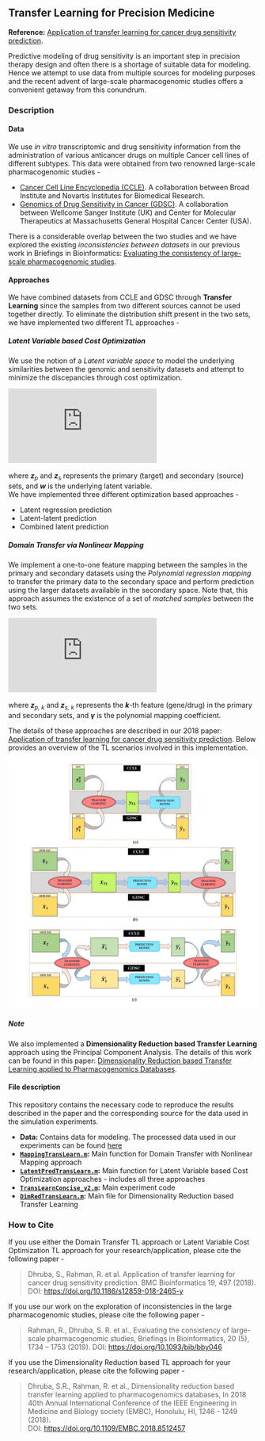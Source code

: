 ## Transfer Learning for Precision Medicine  

**Reference:** [Application of transfer learning for cancer drug sensitivity prediction](https://bmcbioinformatics.biomedcentral.com/articles/10.1186/s12859-018-2465-y).  

Predictive modeling of drug sensitivity is an important step in precision therapy design and often there is a shortage of suitable data for modeling. Hence we attempt to use data from multiple sources for modeling purposes and the recent advent of large-scale pharmacogenomic studies offers a convenient getaway from this conundrum.  


### Description

#### Data
We use *in vitro* transcriptomic and drug sensitivity information from the administration of various anticancer drugs on multiple Cancer cell lines of different subtypes. This data were obtained from two renowned large-scale pharmacogenomic studies - 
   * [Cancer Cell Line Encyclopedia (CCLE)](https://portals.broadinstitute.org/ccle/about/). A collaboration between Broad Institute and Novartis Institutes for Biomedical Research.
   * [Genomics of Drug Sensitivity in Cancer (GDSC)](https://www.cancerrxgene.org/about). A collaboration between Wellcome Sanger Institute (UK) and Center for Molecular Therapeutics at Massachusetts General Hospital Cancer Center (USA). 

There is a considerable overlap between the two studies and we have explored the existing *inconsistencies between datasets* in our previous work in Briefings in Bioinformatics: [Evaluating the consistency of large-scale pharmacogenomic studies](https://academic.oup.com/bib/article-abstract/20/5/1734/5034074). 


#### Approaches
We have combined datasets from CCLE and GDSC through **Transfer Learning** since the samples from two different sources cannot be used together directly. To eliminate the distribution shift present in the two sets, we have implemented two different TL approaches - 

##### Latent Variable based Cost Optimization
We use the notion of a *Latent variable space* to model the underlying similarities between the genomic and sensitivity datasets and attempt to minimize the discepancies through cost optimization.  
     
![lvco_eqn](https://latex.codecogs.com/svg.latex?%5Cinline%20%5Clarge%20%5Cboldsymbol%7Bw%7D%20%3D%20c_0%20&plus;%20c_p%20%5Cboldsymbol%7Bz%7D_p%20&plus;%20c_s%20%5Cboldsymbol%7Bz%7D_s%20&plus;%20%5Cboldsymbol%7B%5Cvarepsilon%7D%2C%20%5Cqquad%20%5Csum_i%20%7Bc_i%7D%20%3D%201)  
     
where <i><b>z</b><sub>p</sub></i> and <i><b>z</b><sub>s</sub></i> represents the primary (target) and secondary (source) sets, and <i><b>w</b></i> is the underlying latent variable.  
We have implemented three different optimization based approaches - 
  * Latent regression prediction
  * Latent-latent prediction
  * Combined latent prediction


##### Domain Transfer _via_ Nonlinear Mapping
We implement a one-to-one feature mapping between the samples in the primary and secondary datasets using the *Polynomial regression mapping* to transfer the primary data to the secondary space and perform prediction using the larger datasets available in the secondary space. Note that, this approach assumes the existence of a set of *matched samples* between the two sets. 
     
![dtnm_eqn](https://latex.codecogs.com/svg.latex?%5Cinline%20%5Clarge%20%5Cboldsymbol%7Bz%7D_%7Bs%2C%20k%7D%20%3D%20%5Cboldsymbol%7B%5Cgamma%7D_%7Bp%7D%5E%7B%28k%29%7D%20%5Cboldsymbol%7Bz%7D_%7Bp%2C%20k%7D%20&plus;%20%5Cboldsymbol%7B%5Cvarepsilon%7D%5E%7B%28k%29%7D)  
     
where <i><b>z</b><sub>p, k</sub></i> and <i><b>z</b><sub>s, k</sub></i> represents the <i><b>k</b></i>-th feature (gene/drug) in the primary and secondary sets, and <i><b>γ</b></i> is the polynomial mapping coefficient.      

The details of these approaches are described in our 2018 paper: [Application of transfer learning for cancer drug sensitivity prediction](https://bmcbioinformatics.biomedcentral.com/articles/10.1186/s12859-018-2465-y). Below provides an overview of the TL scenarios involved in this implementation. 

![TL_summary](https://github.com/dhruba018/Transfer_Learning_Precision_Medicine/blob/master/TLsummary.jpg)

##### Note
We also implemented a **Dimensionality Reduction based Transfer Learning** approach using the Principal Component Analysis. The details of this work can be found in this paper: [Dimensionality Reduction based Transfer Learning applied to Pharmacogenomics Databases](https://ieeexplore.ieee.org/abstract/document/8512457). 


#### File description
This repository contains the necessary code to reproduce the results described in the paper and the corresponding source for the data used in the simulation experiments.  
  * **Data:** Contains data for modeling. The processed data used in our experiments can be found [here](https://www.dropbox.com/sh/x7o65bv5gtsw5h4/AAAgUVnkKwlCXDHaVjHRUUuEa?dl=0)
  * **[`MappingTransLearn.m`](https://github.com/dhruba018/Transfer_Learning_Precision_Medicine/blob/master/MappingTransLearn.m):** Main function for Domain Transfer with Nonlinear Mapping approach 
  * **[`LatentPredTransLearn.m`](https://github.com/dhruba018/Transfer_Learning_Precision_Medicine/blob/master/LatentPredTransLearn.m):** Main function for Latent Variable based Cost Optimization approaches - includes all three approaches 
  * **[`TransLearnConcise_v2.m`](https://github.com/dhruba018/Transfer_Learning_Precision_Medicine/blob/master/TransLearnConcise_v2.m):** Main experiment code  
  * **[`DimRedTransLearn.m`](https://github.com/dhruba018/Dose_time_Response_Recursive_Model/blob/master/DimRedTransLearn.m):** Main file for Dimensionality Reduction based Transfer Learning  


### How to Cite
If you use either the Domain Transfer TL approach or Latent Variable Cost Optimization TL approach for your research/application, please cite the following paper - 
  > Dhruba, S., Rahman, R. et al. Application of transfer learning for cancer drug sensitivity prediction. BMC Bioinformatics 19, 497 (2018). 
    DOI: https://doi.org/10.1186/s12859-018-2465-y


If you use our work on the exploration of inconsistencies in the large pharmacogenomic studies, please cite the following paper - 
  > Rahman, R., Dhruba, S. R. et al., Evaluating the consistency of large-scale pharmacogenomic studies, Briefings in Bioinformatics, 20 (5), 1734 – 1753 (2019). 
    DOI: https://doi.org/10.1093/bib/bby046


If you use the Dimensionality Reduction based TL approach for your research/application, please cite the following paper - 
  > Dhruba, S.R., Rahman, R. et al., Dimensionality reduction based transfer learning applied to pharmacogenomics databases, In 2018 40th Annual International Conference of the IEEE Engineering in Medicine and Biology society (EMBC), Honolulu, HI, 1246 - 1249 (2018).  
    DOI: https://doi.org/10.1109/EMBC.2018.8512457
